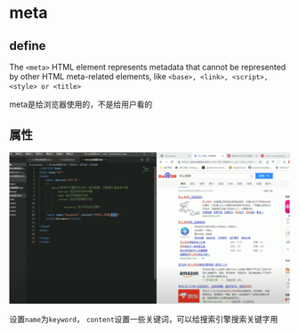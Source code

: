 # meta

## define

The `<meta>` HTML element represents metadata that cannot be represented by other HTML meta-related elements, like `<base>, <link>, <script>, <style> or <title>`

meta是给浏览器使用的，不是给用户看的

## 属性

![8](../Image/CSS/8.png)

设置`name`为`keyword`， `content`设置一些关键词，可以给搜索引擎搜索关键字用

